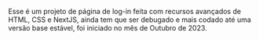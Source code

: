 Esse é um projeto de página de log-in feita com recursos avançados de HTML, CSS e NextJS, ainda tem que ser debugado e mais codado até uma versão base estável, foi iniciado no mês de Outubro de 2023.
